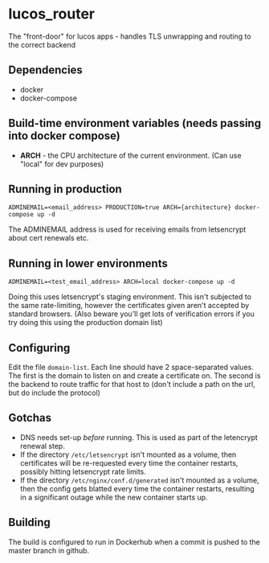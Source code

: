 # lucos_router
The "front-door" for lucos apps - handles TLS unwrapping and routing to the correct backend

## Dependencies
* docker
* docker-compose


## Build-time environment variables (needs passing into docker compose)
* __ARCH__ - the CPU architecture of the current environment.  (Can use "local" for dev purposes)

## Running in production
`ADMINEMAIL=<email_address> PRODUCTION=true ARCH={architecture} docker-compose up -d`

The ADMINEMAIL address is used for receiving emails from letsencrypt about cert renewals etc.

## Running in lower environments
`ADMINEMAIL=<test_email_address> ARCH=local docker-compose up -d`

Doing this uses letsencrypt's staging environment.  This isn't subjected to the same rate-limiting, however the certificates given aren't accepted by standard browsers.  (Also beware you'll get lots of verification errors if you try doing this using the production domain list)

## Configuring

Edit the file `domain-list`.  Each line should have 2 space-separated values.  The first is the domain to listen on and create a certificate on.  The second is the backend to route traffic for that host to (don't include a path on the url, but do include the protocol)

## Gotchas

* DNS needs set-up _before_ running.  This is used as part of the letencrypt renewal step.
* If the directory `/etc/letsencrypt` isn't mounted as a volume, then certificates will be re-requested every time the container restarts, possibly hitting letsencrypt rate limits.
* If the directory `/etc/nginx/conf.d/generated` isn't mounted as a volume, then the config gets blatted every time the container restarts, resulting in a significant outage while the new container starts up.

## Building
The build is configured to run in Dockerhub when a commit is pushed to the master branch in github.